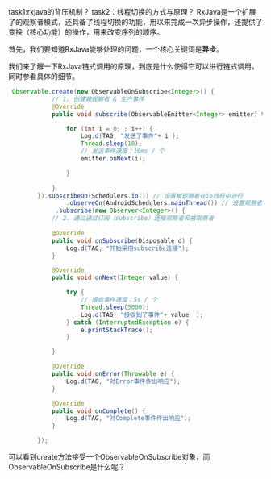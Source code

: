 task1:rxjava的背压机制？
task2：线程切换的方式与原理？
RxJava是一个扩展了的观察者模式，还具备了线程切换的功能，用以来完成一次异步操作，还提供了变换（核心功能）的操作，用来改变序列的顺序。

首先，我们要知道RxJava能够处理的问题，一个核心关键词是**异步**。

我们来了解一下RxJava链式调用的原理，到底是什么使得它可以进行链式调用，同时参看具体的细节。

```java
 Observable.create(new ObservableOnSubscribe<Integer>() {
            // 1. 创建被观察者 & 生产事件
            @Override
            public void subscribe(ObservableEmitter<Integer> emitter) throws Exception {

                for (int i = 0; ; i++) {
                    Log.d(TAG, "发送了事件"+ i );
                    Thread.sleep(10);
                    // 发送事件速度：10ms / 个 
                    emitter.onNext(i);

                }
                
            }
        }).subscribeOn(Schedulers.io()) // 设置被观察者在io线程中进行
                .observeOn(AndroidSchedulers.mainThread()) // 设置观察者在主线程中进行
             .subscribe(new Observer<Integer>() {
            // 2. 通过通过订阅（subscribe）连接观察者和被观察者
                 
            @Override
            public void onSubscribe(Disposable d) {
                Log.d(TAG, "开始采用subscribe连接");
            }

            @Override
            public void onNext(Integer value) {

                try {
                    // 接收事件速度：5s / 个 
                    Thread.sleep(5000);
                    Log.d(TAG, "接收到了事件"+ value  );
                } catch (InterruptedException e) {
                    e.printStackTrace();
                }

            }

            @Override
            public void onError(Throwable e) {
                Log.d(TAG, "对Error事件作出响应");
            }

            @Override
            public void onComplete() {
                Log.d(TAG, "对Complete事件作出响应");
            }

        });
```

可以看到create方法接受一个ObservableOnSubscribe对象，而ObservableOnSubscribe是什么呢？

```java

```